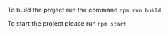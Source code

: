 To build the project run the command
``npm run build``

To start the project please run ```npm start```
